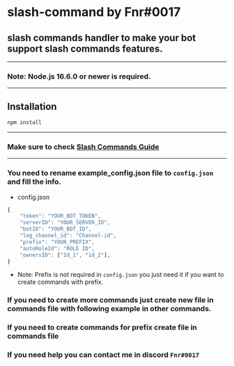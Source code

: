 # slash-command by Fnr#0017

## slash commands handler to make your bot support slash commands features.

---
### Note: Node.js 16.6.0 or newer is required.
---

## Installation

```sh
npm install
```

---
### Make sure to check [Slash Commands Guide](https://discordjs.guide/interactions/registering-slash-commands.html)
---
### You need to rename example_config.json file to `config.json` and fill the info.

- config.json
```js
{
    "token": "YOUR_BOT_TOKEN",
    "serverID": "YOUR_SERVER_ID",
    "botID": "YOUR_BOT_ID",
    "log_channel_id": "Channel-id",
    "prefix": "YOUR_PREFIX",
    "autoRoleId": "ROLE ID",
    "ownersID": ["Id_1", "id_2"],
}
```
- Note: Prefix is not required in `config.json` you just need it if you want to create commands with prefix.

### If you need to create more commands just create new file in commands file with following example in other commands.

### If you need to create commands for prefix create file in commands file

### If you need help you can contact me in discord `Fnr#0017`
